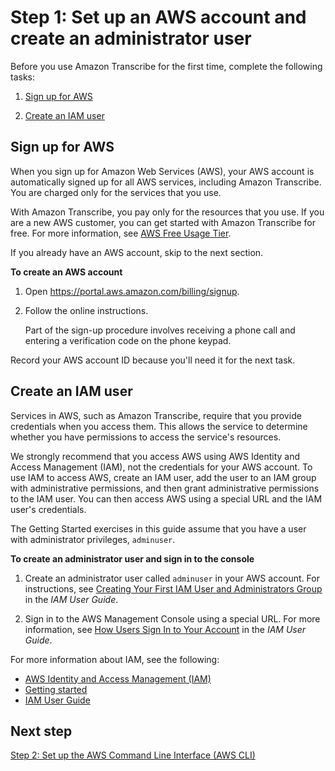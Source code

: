 # Step 1: Set up an AWS account and create an administrator user<a name="setting-up-asc"></a>

Before you use Amazon Transcribe for the first time, complete the following tasks:

1. [Sign up for AWS](#setting-up-asc-signup)

1. [Create an IAM user](#setting-up-asc-iam)

## Sign up for AWS<a name="setting-up-asc-signup"></a>

When you sign up for Amazon Web Services \(AWS\), your AWS account is automatically signed up for all AWS services, including Amazon Transcribe\. You are charged only for the services that you use\.

With Amazon Transcribe, you pay only for the resources that you use\. If you are a new AWS customer, you can get started with Amazon Transcribe for free\. For more information, see [AWS Free Usage Tier](https://aws.amazon.com/free/)\.

If you already have an AWS account, skip to the next section\. 

**To create an AWS account**

1. Open [https://portal\.aws\.amazon\.com/billing/signup](https://portal.aws.amazon.com/billing/signup)\.

1. Follow the online instructions\.

   Part of the sign\-up procedure involves receiving a phone call and entering a verification code on the phone keypad\.

Record your AWS account ID because you'll need it for the next task\.

## Create an IAM user<a name="setting-up-asc-iam"></a>

Services in AWS, such as Amazon Transcribe, require that you provide credentials when you access them\. This allows the service to determine whether you have permissions to access the service's resources\. 

We strongly recommend that you access AWS using AWS Identity and Access Management \(IAM\), not the credentials for your AWS account\. To use IAM to access AWS, create an IAM user, add the user to an IAM group with administrative permissions, and then grant administrative permissions to the IAM user\. You can then access AWS using a special URL and the IAM user's credentials\.

The Getting Started exercises in this guide assume that you have a user with administrator privileges, `adminuser`\. 

**To create an administrator user and sign in to the console**

1. Create an administrator user called `adminuser` in your AWS account\. For instructions, see [Creating Your First IAM User and Administrators Group](https://docs.aws.amazon.com/IAM/latest/UserGuide/getting-started_create-admin-group.html) in the *IAM User Guide*\.

1. Sign in to the AWS Management Console using a special URL\. For more information, see [How Users Sign In to Your Account](https://docs.aws.amazon.com/IAM/latest/UserGuide/getting-started_how-users-sign-in.html) in the *IAM User Guide*\.

For more information about IAM, see the following:
+ [AWS Identity and Access Management \(IAM\)](https://aws.amazon.com/iam/)
+ [Getting started](https://docs.aws.amazon.com/IAM/latest/UserGuide/getting-started.html)
+ [IAM User Guide](https://docs.aws.amazon.com/IAM/latest/UserGuide/)

## Next step<a name="setting-up-asc-next-step-2"></a>

[Step 2: Set up the AWS Command Line Interface \(AWS CLI\)](setup-asc-awscli.md)